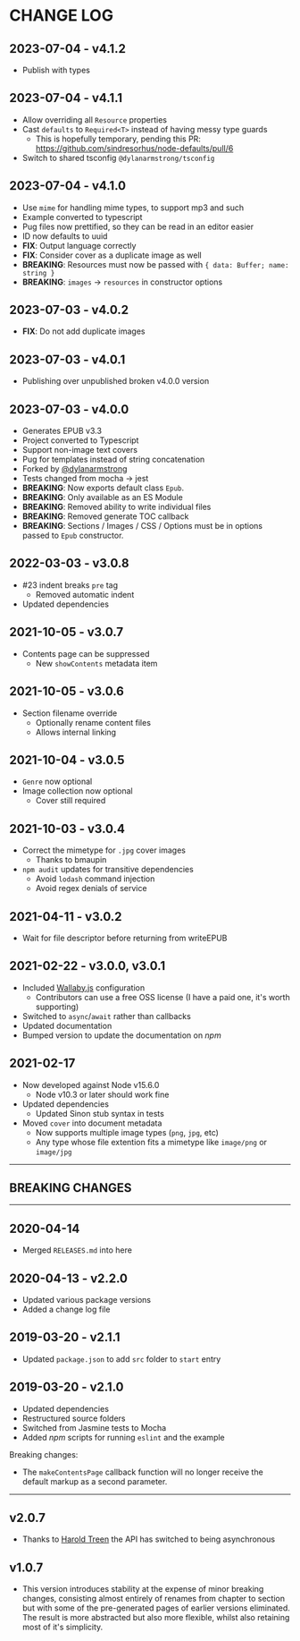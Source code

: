 # CHANGE LOG
## 2023-07-04 - v4.1.2
- Publish with types

## 2023-07-04 - v4.1.1
- Allow overriding all `Resource` properties
- Cast `defaults` to `Required<T>` instead of having messy type guards
  - This is hopefully temporary, pending this PR: https://github.com/sindresorhus/node-defaults/pull/6
- Switch to shared tsconfig `@dylanarmstrong/tsconfig`

## 2023-07-04 - v4.1.0
- Use `mime` for handling mime types, to support mp3 and such
- Example converted to typescript
- Pug files now prettified, so they can be read in an editor easier
- ID now defaults to uuid
- **FIX**: Output language correctly
- **FIX**: Consider cover as a duplicate image as well
- **BREAKING**: Resources must now be passed with `{ data: Buffer; name: string }`
- **BREAKING**: `images` -> `resources` in constructor options

## 2023-07-03 - v4.0.2
- **FIX**: Do not add duplicate images

## 2023-07-03 - v4.0.1
- Publishing over unpublished broken v4.0.0 version

## 2023-07-03 - v4.0.0
- Generates EPUB v3.3
- Project converted to Typescript
- Support non-image text covers
- Pug for templates instead of string concatenation
- Forked by [@dylanarmstrong](https://github.com/dylanarmstrong)
- Tests changed from mocha -> jest
- **BREAKING**: Now exports default class `Epub`.
- **BREAKING**: Only available as an ES Module
- **BREAKING**: Removed ability to write individual files
- **BREAKING**: Removed generate TOC callback
- **BREAKING**: Sections / Images / CSS / Options must be in options passed to `Epub` constructor.

## 2022-03-03 - v3.0.8

- #23 indent breaks `pre` tag
  - Removed automatic indent
- Updated dependencies

## 2021-10-05 - v3.0.7

- Contents page can be suppressed
  - New `showContents` metadata item

## 2021-10-05 - v3.0.6

- Section filename override
  - Optionally rename content files
  - Allows internal linking

## 2021-10-04 - v3.0.5

- `Genre` now optional
- Image collection now optional
  - Cover still required

## 2021-10-03 - v3.0.4

- Correct the mimetype for `.jpg` cover images
  - Thanks to bmaupin
- `npm audit` updates for transitive dependencies
  - Avoid `lodash` command injection
  - Avoid regex denials of service

## 2021-04-11 - v3.0.2

- Wait for file descriptor before returning from writeEPUB

## 2021-02-22 - v3.0.0, v3.0.1

- Included [Wallaby.js](https://wallabyjs.com/) configuration
  - Contributors can use a free OSS license (I have a paid one, it's worth supporting)
- Switched to `async`/`await` rather than callbacks
- Updated documentation
- Bumped version to update the documentation on *npm*

## 2021-02-17

- Now developed against Node v15.6.0
  - Node v10.3 or later should work fine
- Updated dependencies
  - Updated Sinon stub syntax in tests
- Moved `cover` into document metadata
  - Now supports multiple image types (`png`, `jpg`, etc)
  - Any type whose file extention fits a mimetype like `image/png` or `image/jpg`

---

## BREAKING CHANGES

---

## 2020-04-14

- Merged `RELEASES.md` into here

## 2020-04-13 - v2.2.0

- Updated various package versions
- Added a change log file

## 2019-03-20 - v2.1.1

- Updated `package.json` to add `src` folder to `start` entry

## 2019-03-20 - v2.1.0

- Updated dependencies
- Restructured source folders
- Switched from Jasmine tests to Mocha
- Added *npm* scripts for running `eslint` and the example

Breaking changes:

- The `makeContentsPage` callback function will no longer receive the default markup as a second parameter.

---

## v2.0.7

- Thanks to [Harold Treen](https://github.com/haroldtreen) the API has switched to being asynchronous

## v1.0.7

- This version introduces stability at the expense of minor breaking changes, consisting almost entirely of renames from chapter to section but with some of the pre-generated pages of earlier versions eliminated. The result is more abstracted but also more flexible, whilst also retaining most of it's simplicity.
